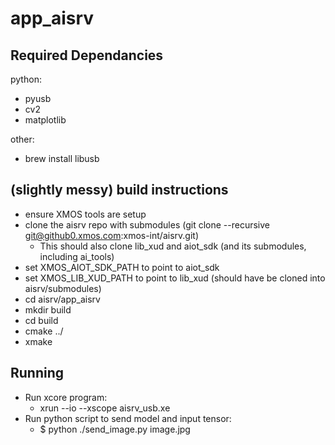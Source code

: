
app_aisrv
=========

Required Dependancies
---------------------

python:
- pyusb
- cv2
- matplotlib

other: 

- brew install libusb

(slightly messy) build instructions
-----------------------------------

- ensure XMOS tools are setup
- clone the aisrv repo with submodules (git clone --recursive git@github0.xmos.com:xmos-int/aisrv.git)
   - This should also clone lib_xud and aiot_sdk (and its submodules, including ai_tools)
- set XMOS_AIOT_SDK_PATH to point to aiot_sdk
- set XMOS_LIB_XUD_PATH to point to lib_xud (should have be cloned into aisrv/submodules)
- cd aisrv/app_aisrv
- mkdir build
- cd build
- cmake ../
- xmake

Running
-------

- Run xcore program: 
    - xrun --io --xscope aisrv_usb.xe
- Run python script to send model and input tensor:
    - $ python ./send_image.py image.jpg 



